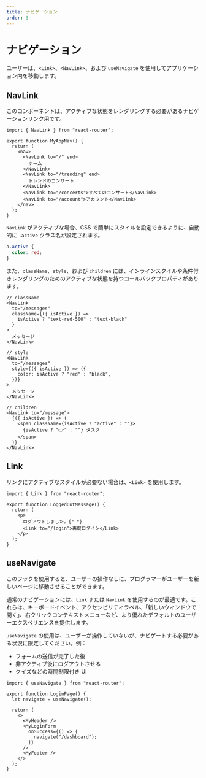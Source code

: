 ```yaml
---
title: ナビゲーション
order: 3
---
```


# ナビゲーション

ユーザーは、`<Link>`、`<NavLink>`、および `useNavigate` を使用してアプリケーション内を移動します。

## NavLink

このコンポーネントは、アクティブな状態をレンダリングする必要があるナビゲーションリンク用です。

```tsx
import { NavLink } from "react-router";

export function MyAppNav() {
  return (
    <nav>
      <NavLink to="/" end>
        ホーム
      </NavLink>
      <NavLink to="/trending" end>
        トレンドのコンサート
      </NavLink>
      <NavLink to="/concerts">すべてのコンサート</NavLink>
      <NavLink to="/account">アカウント</NavLink>
    </nav>
  );
}
```

`NavLink` がアクティブな場合、CSS で簡単にスタイルを設定できるように、自動的に `.active` クラス名が設定されます。

```css
a.active {
  color: red;
}
```

また、`className`、`style`、および `children` には、インラインスタイルや条件付きレンダリングのためのアクティブな状態を持つコールバックプロパティがあります。

```tsx
// className
<NavLink
  to="/messages"
  className={({ isActive }) =>
    isActive ? "text-red-500" : "text-black"
  }
>
  メッセージ
</NavLink>
```

```tsx
// style
<NavLink
  to="/messages"
  style={({ isActive }) => ({
    color: isActive ? "red" : "black",
  })}
>
  メッセージ
</NavLink>
```

```tsx
// children
<NavLink to="/message">
  {({ isActive }) => (
    <span className={isActive ? "active" : ""}>
      {isActive ? "👉" : ""} タスク
    </span>
  )}
</NavLink>
```

## Link

リンクにアクティブなスタイルが必要ない場合は、`<Link>` を使用します。

```tsx
import { Link } from "react-router";

export function LoggedOutMessage() {
  return (
    <p>
      ログアウトしました。{" "}
      <Link to="/login">再度ログイン</Link>
    </p>
  );
}
```

## useNavigate

このフックを使用すると、ユーザーの操作なしに、プログラマーがユーザーを新しいページに移動させることができます。

通常のナビゲーションには、`Link` または `NavLink` を使用するのが最適です。これらは、キーボードイベント、アクセシビリティラベル、「新しいウィンドウで開く」、右クリックコンテキストメニューなど、より優れたデフォルトのユーザーエクスペリエンスを提供します。

`useNavigate` の使用は、ユーザーが操作していないが、ナビゲートする必要がある状況に限定してください。例：

- フォームの送信が完了した後
- 非アクティブ後にログアウトさせる
- クイズなどの時間制限付き UI

```tsx
import { useNavigate } from "react-router";

export function LoginPage() {
  let navigate = useNavigate();

  return (
    <>
      <MyHeader />
      <MyLoginForm
        onSuccess={() => {
          navigate("/dashboard");
        }}
      />
      <MyFooter />
    </>
  );
}
```

